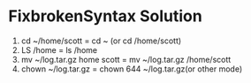 # FixbrokenSyntax                                        Solution

1. cd ~/home/scott                      =                cd ~ (or cd /home/scott)
2. LS /home                             =                ls /home
3. mv ~/log.tar.gz home scott           =                mv ~/log.tar.gz /home/scott
4. chown ~/log.tar.gz                   =                chown 644 ~/log.tar.gz(or other mode)
